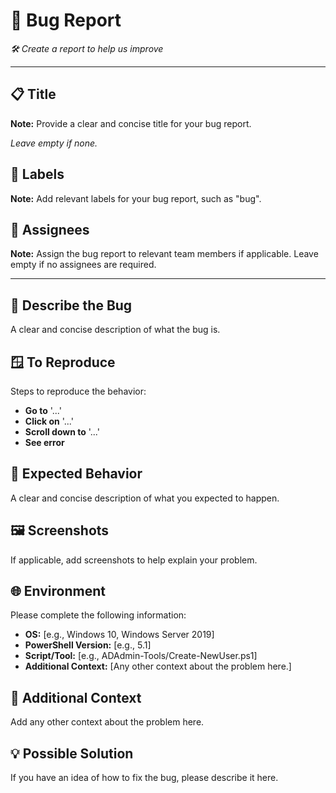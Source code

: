 <div>
  <h1>🐞 Bug Report</h1>
  <p><em>🛠️ Create a report to help us improve</em></p>
  <hr>

  <h2>📋 Title</h2>
  <p><strong>Note:</strong> Provide a clear and concise title for your bug report.</p>
  <p><em>Leave empty if none.</em></p>

  <h2>🔖 Labels</h2>
  <p><strong>Note:</strong> Add relevant labels for your bug report, such as "bug".</p>

  <h2>👥 Assignees</h2>
  <p><strong>Note:</strong> Assign the bug report to relevant team members if applicable. Leave empty if no assignees are required.</p>
  <hr>

  <h2>🐛 Describe the Bug</h2>
  <p>A clear and concise description of what the bug is.</p>

  <h2>🪟 To Reproduce</h2>
  <p>Steps to reproduce the behavior:</p>
  <ul>
    <li><strong>Go to</strong> '...'</li>
    <li><strong>Click on</strong> '...'</li>
    <li><strong>Scroll down to</strong> '...'</li>
    <li><strong>See error</strong></li>
  </ul>

  <h2>🎯 Expected Behavior</h2>
  <p>A clear and concise description of what you expected to happen.</p>

  <h2>🖼️ Screenshots</h2>
  <p>If applicable, add screenshots to help explain your problem.</p>

  <h2>🌐 Environment</h2>
  <p>Please complete the following information:</p>
  <ul>
    <li><strong>OS:</strong> [e.g., Windows 10, Windows Server 2019]</li>
    <li><strong>PowerShell Version:</strong> [e.g., 5.1]</li>
    <li><strong>Script/Tool:</strong> [e.g., ADAdmin-Tools/Create-NewUser.ps1]</li>
    <li><strong>Additional Context:</strong> [Any other context about the problem here.]</li>
  </ul>

  <h2>📝 Additional Context</h2>
  <p>Add any other context about the problem here.</p>

  <h2>💡 Possible Solution</h2>
  <p>If you have an idea of how to fix the bug, please describe it here.</p>
</div>
